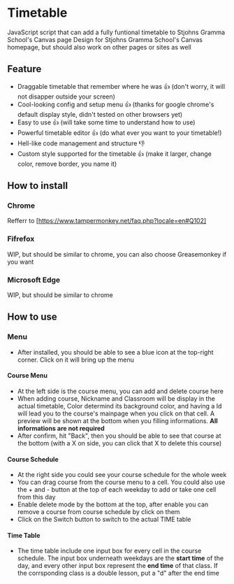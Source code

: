 # Timetable

JavaScript script that can add a fully funtional timetable to Stjohns Gramma School's Canvas page
Design for Stjohns Gramma School's Canvas homepage, but should also work on other pages or sites as well

## Feature
- Draggable timetable that remember where he was 👍 (don't worry, it will not disapper outside your screen)
- Cool-looking config and setup menu 👍 (thanks for google chrome's default display style, didn't tested on other browsers yet)
- Easy to use 👍 (will take some time to understand how to use)
- Powerful timetable editor 👍 (do what ever you want to your timetable!)
- Hell-like code management and structure 👎
- Custom style supported for the timetable 👍 (make it larger, change color, remove border, you name it)

## How to install
### Chrome
Refferr to [https://www.tampermonkey.net/faq.php?locale=en#Q102]
### Fifrefox
WIP, but should be similar to chrome, you can also choose Greasemonkey if you want
### Microsoft Edge
WIP, but should be similar to chrome

## How to use
### Menu
- After installed, you should be able to see a blue icon at the top-right corner. Click on it will bring up the menu
#### Course Menu
- At the left side is the course menu, you can add and delete course here
- When adding course, Nickname and Classroom will be display in the actual timetable, Color determind its background color, and having a Id will lead you to the course's mainpage when you click on that cell. A preview will be shown at the bottom when you filling informations. **All informations are not required**
- After confirm, hit "Back", then you should be able to see that course at the bottom (with a X on side, you can click that X to delete this course)
#### Course Schedule
- At the right side you could see your course schedule for the whole week
- You can drag course from the course menu to a cell. You could also use the + and - button at the top of each weekday to add or take one cell from this day
- Enable delete mode by the bottom at the top, after enable you can remove a course from course schedule by click on them
- Click on the Switch button to switch to the actual TIME table
#### Time Table
- The time table include one input box for every cell in the course schedule. The input box underneath weekdays are the **start time** of the day, and every other input box represent the **end time** of that class. If the corrsponding class is a double lesson, put a "d" after the end time
